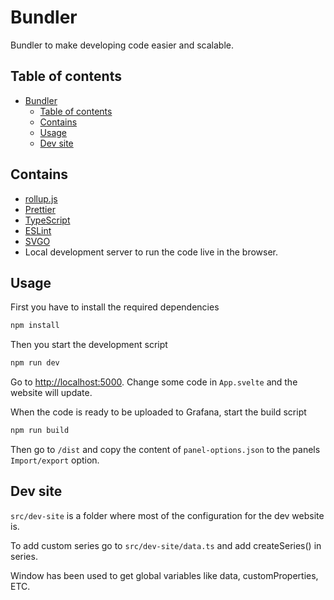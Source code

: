 # Bundler

Bundler to make developing code easier and scalable.

## Table of contents

- [Bundler](#bundler)
  - [Table of contents](#table-of-contents)
  - [Contains](#contains)
  - [Usage](#usage)
  - [Dev site](#dev-site)

## Contains

- [rollup.js](https://rollupjs.org/)
- [Prettier](https://prettier.io/)
- [TypeScript](https://www.typescriptlang.org/)
- [ESLint](https://eslint.org/)
- [SVGO](https://github.com/svg/svgo)
- Local development server to run the code live in the browser.

## Usage

First you have to install the required dependencies

```bash
npm install
```

Then you start the development script

```bash
npm run dev
```

Go to <http://localhost:5000>. Change some code in `App.svelte` and the website will update.

When the code is ready to be uploaded to Grafana, start the build script

```bash
npm run build
```

Then go to `/dist` and copy the content of `panel-options.json` to the panels `Import/export` option.

## Dev site

`src/dev-site` is a folder where most of the configuration for the dev website is.

To add custom series go to `src/dev-site/data.ts` and add createSeries() in series.

Window has been used to get global variables like data, customProperties, ETC.
